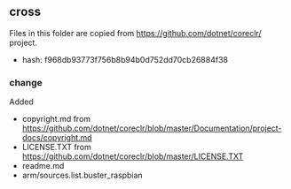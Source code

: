 ## cross

Files in this folder are copied from https://github.com/dotnet/coreclr/ project.
- hash: f968db93773f756b8b94b0d752dd70cb26884f38

### change

Added
- copyright.md from https://github.com/dotnet/coreclr/blob/master/Documentation/project-docs/copyright.md
- LICENSE.TXT from https://github.com/dotnet/coreclr/blob/master/LICENSE.TXT
- readme.md
- arm/sources.list.buster_raspbian

